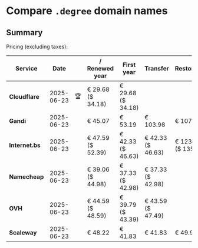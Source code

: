 # Compare `.degree` domain names

## Summary

Pricing (excluding taxes):

| Service | Date |  | / Renewed year | First year | Transfer | Restoration |
|--|--|--|--|--|--|--|
| **Cloudflare** | 2025-06-23 | 🏆 | € 29.68<br>($ 34.18) | € 29.68<br>($ 34.18) |  |  |
| **Gandi** | 2025-06-23 |  | € 45.07 | € 53.19 | € 103.98 | € 107.80 |
| **Internet.bs** | 2025-06-23 |  | € 47.59<br>($ 52.39) | € 42.33<br>($ 46.63) | € 42.33<br>($ 46.63) | € 123.15<br>($ 135.59) |
| **Namecheap** | 2025-06-23 |  | € 39.06<br>($ 44.98) | € 37.33<br>($ 42.98) | € 37.33<br>($ 42.98) |  |
| **OVH** | 2025-06-23 |  | € 44.59<br>($ 48.59) | € 39.79<br>($ 43.39) | € 43.59<br>($ 47.49) |  |
| **Scaleway** | 2025-06-23 |  | € 48.22 | € 41.83 | € 41.83 | € 49.99 |
